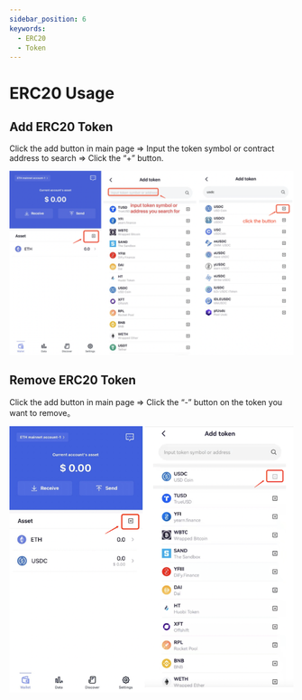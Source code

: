 ```yaml
---
sidebar_position: 6
keywords:
  - ERC20
  - Token
---
```


# ERC20 Usage

## Add ERC20 Token

Click the add button in main page => Input the token symbol or contract address to search => Click the “+” button.

![](./img/add-erc20.png)

## Remove ERC20 Token

Click the add button in main page => Click the “-” button on the token you want to remove。

![](./img/rm-erc20.png)

